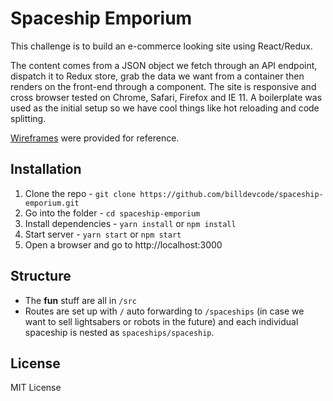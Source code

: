 # Spaceship Emporium

This challenge is to build an e-commerce looking site using React/Redux.

The content comes from a JSON object we fetch through an API endpoint, dispatch it to Redux store, grab the data we want from a container then renders on the front-end through a component. The site is responsive and cross browser tested on Chrome, Safari, Firefox and IE 11. A boilerplate was used as the initial setup so we have cool things like hot reloading and code splitting.

[Wireframes](https://github.com/billdevcode/spaceship-emporium/blob/master/src/assets/wireframes.png) were provided for reference.

## Installation

1. Clone the repo - `git clone https://github.com/billdevcode/spaceship-emporium.git`
2. Go into the folder - `cd spaceship-emporium`
3. Install dependencies - `yarn install` or `npm install`
4. Start server - `yarn start` or `npm start`
5. Open a browser and go to http://localhost:3000

## Structure

- The **fun** stuff are all in `/src`
- Routes are set up with `/` auto forwarding to `/spaceships` (in case we want to sell lightsabers or robots in the future) and each individual spaceship is nested as `spaceships/spaceship`.

## License

MIT License
